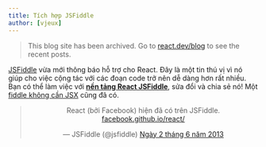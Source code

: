 ```yaml
---
title: Tích hợp JSFiddle
author: [vjeux]
---
```


<div class="scary">

> This blog site has been archived. Go to [react.dev/blog](https://react.dev/blog) to see the recent posts.

</div>

[JSFiddle](https://jsfiddle.net) vừa mới thông báo hỗ trợ cho React. Đây là một tin thú vị vì nó giúp cho việc cộng tác với các đoạn code trở nên dễ dàng hơn rất nhiều. Bạn có thể làm việc với **[nền tảng React JSFiddle](http://jsfiddle.net/vjeux/kb3gN/)**, sửa đổi và chia sẻ nó! Một [fiddle không cần JSX](http://jsfiddle.net/vjeux/VkebS/) cũng đã có.


<blockquote class="twitter-tweet" align="center"><p>React (bởi Facebook) hiện đã có trên JSFiddle. <a href="http://t.co/wNQf9JPv5u" title="http://facebook.github.io/react/">facebook.github.io/react/</a></p>&mdash; JSFiddle (@jsfiddle) <a href="https://twitter.com/jsfiddle/status/341114115781177344">Ngày 2 tháng 6 năm 2013</a></blockquote>
